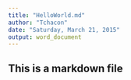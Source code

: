 ```yaml
---
title: "HelloWorld.md"
author: "Tchacon"
date: "Saturday, March 21, 2015"
output: word_document
---
```


## This is a markdown file